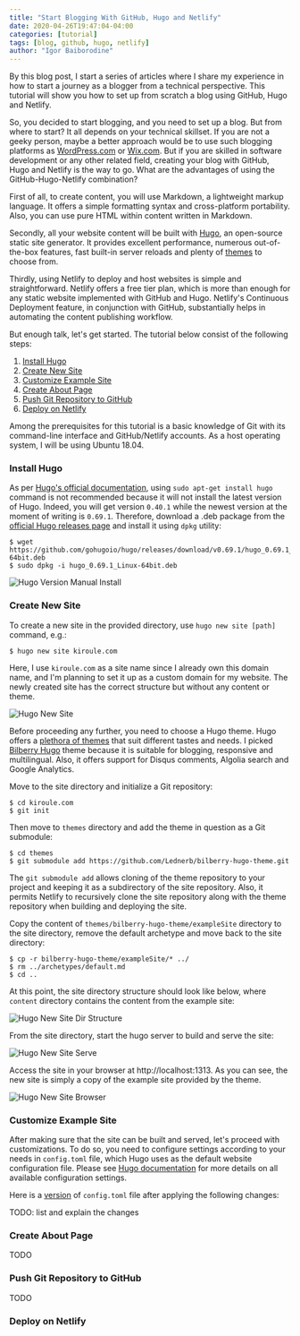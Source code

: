 ```yaml
---
title: "Start Blogging With GitHub, Hugo and Netlify"
date: 2020-04-26T19:47:04-04:00
categories: [tutorial]
tags: [blog, github, hugo, netlify]
author: "Igor Baiborodine"
---
```


By this blog post, I start a series of articles where I share my experience in how to start a journey as a blogger from a technical perspective. This tutorial will show you how to set up from scratch a blog using GitHub, Hugo and Netlify.

<!--more-->

So, you decided to start blogging, and you need to set up a blog. But from where to start? It all depends on your technical skillset. If you are not a geeky person, maybe a better approach would be to use such blogging platforms as [WordPress.com](https://wordpress.com/create-blog/) or [Wix.com](https://www.wix.com/start/blog). But if you are skilled in software development or any other related field, creating your blog with GitHub, Hugo and Netlify is the way to go.  What are the advantages of using the GitHub-Hugo-Netlify combination? 

First of all, to create content, you will use Markdown, a lightweight markup language. It offers a simple formatting syntax and cross-platform portability. Also, you can use pure HTML within content written in Markdown. 

Secondly, all your website content will be built with [Hugo](https://gohugo.io/), an open-source static site generator. It provides excellent performance, numerous out-of-the-box features, fast built-in server reloads and plenty of [themes](https://themes.gohugo.io/) to choose from.

Thirdly, using Netlify to deploy and host websites is simple and straightforward. Netlify offers a free tier plan, which is more than enough for any static website implemented with GitHub and Hugo.  Netlify's Continuous Deployment feature, in conjunction with GitHub, substantially helps in automating the content publishing workflow.

But enough talk, let's get started. The tutorial below consist of the following steps:
1. [Install Hugo](#install-hugo)
2. [Create New Site](#create-new-site)
3. [Customize Example Site](#customize-example-site)
4. [Create About Page](#create-about-page)
5. [Push Git Repository to GitHub](#push-git-repository-to-github)
6. [Deploy on Netlify](#deploy-on-netlify)

Among the prerequisites for this tutorial is a basic knowledge of Git with its command-line interface and GitHub/Netlify accounts. As a host operating system, I will be using Ubuntu 18.04.

### Install Hugo
As per [Hugo's official documentation](https://gohugo.io/getting-started/installing/#debian-and-ubuntu), using `sudo apt-get install hugo` command is not recommended because it will not install the latest version of Hugo. Indeed, you will get version `0.40.1` while the newest version at the moment of writing is `0.69.1`. Therefore, download a .deb package from the [official Hugo releases page](https://github.com/gohugoio/hugo/releases) and install it using `dpkg` utility:

```plaintext
$ wget https://github.com/gohugoio/hugo/releases/download/v0.69.1/hugo_0.69.1_Linux-64bit.deb
$ sudo dpkg -i hugo_0.69.1_Linux-64bit.deb
```
![Hugo Version Manual Install](/img/content/article/start-blogging-with-github-hugo-and-netlify/hugo-version-manual-install.png)

### Create New Site
To create a new site in the provided directory, use `hugo new site [path]` command, e.g.:
```plaintext
$ hugo new site kiroule.com
```
Here, I use `kiroule.com` as a site name since I already own this domain name, and I'm planning to set it up as a custom domain for my website. The newly created site has the correct structure but without any content or theme.

![Hugo New Site](/img/content/article/start-blogging-with-github-hugo-and-netlify/hugo-new-site.png)

Before proceeding any further, you need to choose a Hugo theme. Hugo offers a [plethora of themes](https://themes.gohugo.io/) that suit different tastes and needs. I picked [Bilberry Hugo](https://themes.gohugo.io/bilberry-hugo-theme/) theme because it is suitable for blogging, responsive and multilingual. Also, it offers support for Disqus comments, Algolia search and Google Analytics.

Move to the site directory and initialize a Git repository:
```plaintext
$ cd kiroule.com
$ git init
```

Then move to `themes` directory and add the theme in question as a Git submodule:
```plaintext
$ cd themes
$ git submodule add https://github.com/Lednerb/bilberry-hugo-theme.git
```

The `git submodule add` allows cloning of the theme repository to your project and keeping it as a subdirectory of the site repository. Also, it permits Netlify to recursively clone the site repository along with the theme repository when building and deploying the site.

Copy the content of `themes/bilberry-hugo-theme/exampleSite` directory to the site directory, remove the default archetype and move back to the site directory:
```plaintext
$ cp -r bilberry-hugo-theme/exampleSite/* ../
$ rm ../archetypes/default.md
$ cd ..
```

At this point, the site directory structure should look like below, where  `content` directory contains the content from the example site:

![Hugo New Site Dir Structure](/img/content/article/start-blogging-with-github-hugo-and-netlify/hugo-new-site-dir-structure.png)

From the site directory, start the hugo server to build and serve the site:

![Hugo New Site Serve](/img/content/article/start-blogging-with-github-hugo-and-netlify/hugo-new-site-serve.png)

Access the site in your browser at http://localhost:1313. As you can see, the new site is simply a copy of the example site provided by the theme. 

![Hugo New Site Browser](/img/content/article/start-blogging-with-github-hugo-and-netlify/hugo-new-site-browser.png)

### Customize Example Site
After making sure that the site can be built and served, let's proceed with customizations. To do so, you need to configure settings according to your needs in `config.toml` file, which Hugo uses as the default website configuration file. Please see [Hugo documentation](https://gohugo.io/getting-started/configuration/) for more details on all available configuration settings. 

Here is a [version](https://github.com/igor-baiborodine/kiroule.com/blob/2cdf8876cff62fce786c3f1fb7795cd32402f0da/config.toml
) of `config.toml` file after applying the following changes:

TODO: list and explain the changes

### Create About Page
TODO
### Push Git Repository to GitHub
TODO
### Deploy on Netlify

